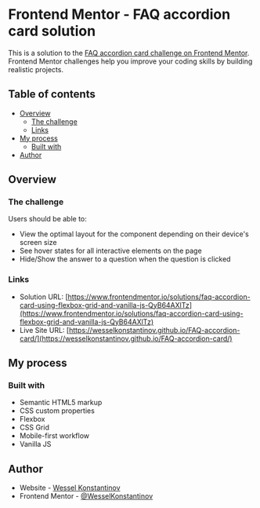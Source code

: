 # Frontend Mentor - FAQ accordion card solution

This is a solution to the [FAQ accordion card challenge on Frontend Mentor](https://www.frontendmentor.io/challenges/faq-accordion-card-XlyjD0Oam). Frontend Mentor challenges help you improve your coding skills by building realistic projects.

## Table of contents

- [Overview](#overview)
  - [The challenge](#the-challenge)
  - [Links](#links)
- [My process](#my-process)
  - [Built with](#built-with)
- [Author](#author)

## Overview

### The challenge

Users should be able to:

- View the optimal layout for the component depending on their device's screen size
- See hover states for all interactive elements on the page
- Hide/Show the answer to a question when the question is clicked

### Links

- Solution URL: [https://www.frontendmentor.io/solutions/faq-accordion-card-using-flexbox-grid-and-vanilla-js-QyB64AXlTz](https://www.frontendmentor.io/solutions/faq-accordion-card-using-flexbox-grid-and-vanilla-js-QyB64AXlTz)
- Live Site URL: [https://wesselkonstantinov.github.io/FAQ-accordion-card/](https://wesselkonstantinov.github.io/FAQ-accordion-card/)

## My process

### Built with

- Semantic HTML5 markup
- CSS custom properties
- Flexbox
- CSS Grid
- Mobile-first workflow
- Vanilla JS

## Author

- Website - [Wessel Konstantinov](https://github.com/WesselKonstantinov)
- Frontend Mentor - [@WesselKonstantinov](https://www.frontendmentor.io/profile/WesselKonstantinov)
